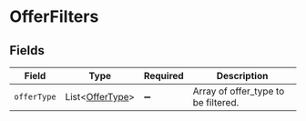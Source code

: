 # OfferFilters


## Fields

| Field                                               | Type                                                | Required                                            | Description                                         |
| --------------------------------------------------- | --------------------------------------------------- | --------------------------------------------------- | --------------------------------------------------- |
| `offerType`                                         | List<[OfferType](../../models/shared/OfferType.md)> | :heavy_minus_sign:                                  | Array of offer_type to be filtered.                 |